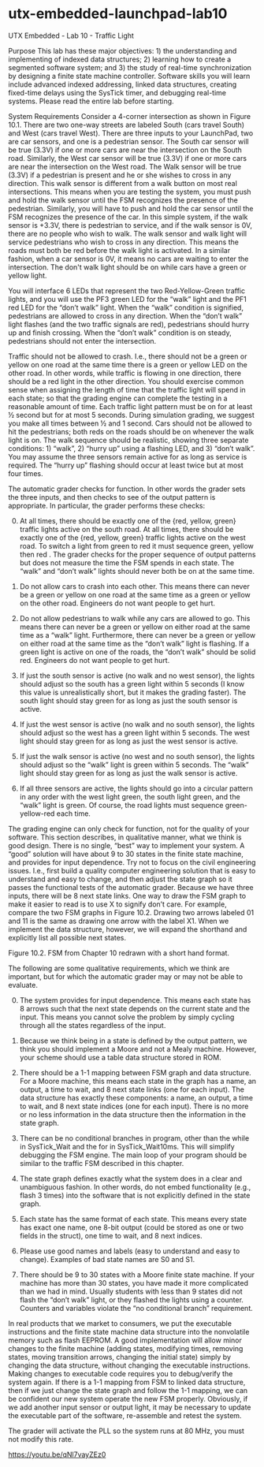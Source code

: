 # utx-embedded-launchpad-lab10
UTX Embedded - Lab 10 - Traffic Light

Purpose
This lab has these major objectives: 1) the understanding and implementing of indexed data structures; 2) learning how to create a segmented software system; and 3) the study of real-time synchronization by designing a finite state machine controller. Software skills you will learn include advanced indexed addressing, linked data structures, creating fixed-time delays using the SysTick timer, and debugging real-time systems. Please read the entire lab before starting.

System Requirements
Consider a 4-corner intersection as shown in Figure 10.1. There are two one-way streets are labeled South (cars travel South) and West (cars travel West). There are three inputs to your LaunchPad, two are car sensors, and one is a pedestrian sensor. The South car sensor will be true (3.3V) if one or more cars are near the intersection on the South road. Similarly, the West car sensor will be true (3.3V) if one or more cars are near the intersection on the West road. The Walk sensor will be true (3.3V) if a pedestrian is present and he or she wishes to cross in any direction. This walk sensor is different from a walk button on most real intersections. This means when you are testing the system, you must push and hold the walk sensor until the FSM recognizes the presence of the pedestrian. Similarly, you will have to push and hold the car sensor until the FSM recognizes the presence of the car. In this simple system, if the walk sensor is +3.3V, there is pedestrian to service, and if the walk sensor is 0V, there are no people who wish to walk. The walk sensor and walk light will service pedestrians who wish to cross in any direction. This means the roads must both be red before the walk light is activated. In a similar fashion, when a car sensor is 0V, it means no cars are waiting to enter the intersection. The don't walk light should be on while cars have a green or yellow light.

You will interface 6 LEDs that represent the two Red-Yellow-Green traffic lights, and you will use the PF3 green LED for the “walk” light and the PF1 red LED for the “don’t walk” light. When the “walk” condition is signified, pedestrians are allowed to cross in any direction. When the “don’t walk” light flashes (and the two traffic signals are red), pedestrians should hurry up and finish crossing. When the “don’t walk” condition is on steady, pedestrians should not enter the intersection.

Traffic should not be allowed to crash. I.e., there should not be a green or yellow on one road at the same time there is a green or  yellow LED on the other road. In other words, while traffic is flowing in one direction, there should be a red light in the other direction.  You should exercise common sense when assigning the length of time that the traffic light will spend in each state; so that the grading engine can complete the testing in a reasonable amount of time. Each traffic light pattern must be on for at least ½ second but for at most 5 seconds. During simulation grading, we suggest you make all times between ½ and  1 second. Cars should not be allowed to hit the pedestrians; both reds on the roads should be on whenever the walk light is on. The walk sequence should be realistic, showing three separate conditions: 1) “walk”, 2) “hurry up” using a flashing LED, and 3) “don’t walk”. You may assume the three sensors remain active for as long as service is required. The “hurry up” flashing should occur at least twice but at most four times.

The automatic grader checks for function. In other words the grader sets the three inputs, and then checks to see of the output pattern is appropriate. In particular, the grader performs these checks:

0) At all times, there should be exactly one of the {red, yellow, green} traffic lights active on the south road. At all times, there should be exactly one of the {red, yellow, green} traffic lights active on the west road. To switch a light from green to red it must sequence green, yellow then red . The grader checks for the proper sequence of output patterns but does not measure the time the FSM spends in each state. The “walk” and “don’t walk” lights should never both be on at the same time.

1) Do not allow cars to crash into each other. This means there can never be a green or yellow on one road at the same time as a green or yellow on the other road. Engineers do not want people to get hurt.

2) Do not allow pedestrians to walk while any cars are allowed to go. This means there can never be a green or yellow on either road at the same time as a “walk” light. Furthermore, there can never be a green or yellow on either road at the same time as the “don’t walk” light is flashing. If a green light is active on one of the roads, the “don’t walk” should be solid red. Engineers do not want people to get hurt.

3) If just the south sensor is active (no walk and no west sensor), the lights should adjust so the south has a green light within 5 seconds (I know this value is unrealistically short, but it makes the grading faster). The south light should stay green for as long as just the south sensor is active.

4) If just the west sensor is active (no walk and no south sensor), the lights should adjust so the west has a green light within 5 seconds. The west light should stay green for as long as just the west sensor is active.

5) If just the walk sensor is active (no west and no south sensor), the lights should adjust so the “walk” light is green within 5 seconds. The “walk” light should stay green for as long as just the walk sensor is active.

6) If all three sensors are active, the lights should go into a circular pattern in any order with the west light green, the south light green, and the “walk” light is green. Of course, the road lights must sequence green-yellow-red each time.

The grading engine can only check for function, not for the quality of your software. This section describes, in qualitative manner, what we think is good design. There is no single, “best” way to implement your system. A “good” solution will have about 9 to 30 states in the finite state machine, and provides for input dependence. Try not to focus on the civil engineering issues. I.e., first build a quality computer engineering solution that is easy to understand and easy to change, and then adjust the state graph so it passes the functional tests of the automatic grader. Because we have three inputs, there will be 8 next state links. One way to draw the FSM graph to make it easier to read is to use X to signify don’t care. For example, compare the two FSM graphs in Figure 10.2. Drawing two arrows labeled 01 and 11 is the same as drawing one arrow with the label X1. When we implement the data structure, however, we will expand the shorthand and explicitly list all possible next states.



Figure 10.2. FSM from Chapter 10 redrawn with a short hand format.

The following are some qualitative requirements, which we think are important, but for which the automatic grader may or may not be able to evaluate.

0) The system provides for input dependence. This means each state has 8 arrows such that the next state depends on the current state and the input. This means you cannot solve the problem by simply cycling through all the states regardless of the input.

1) Because we think being in a state is defined by the output pattern, we think you should implement a Moore and not a Mealy machine. However, your scheme should use a table data structure stored in ROM.

2) There should be a 1-1 mapping between FSM graph and data structure. For a Moore machine, this means each state in the graph has a name, an output, a time to wait, and 8 next state links (one for each input). The data structure has exactly these components: a name, an output, a time to wait, and 8 next state indices (one for each input). There is no more or no less information in the data structure then the information in the state graph.

3) There can be no conditional branches in program, other than the while in SysTick_Wait and the for in SysTick_Wait10ms. This will simplify debugging the FSM engine. The main loop of your program should be similar to the traffic FSM described in this chapter.

4) The state graph defines exactly what the system does in a clear and unambiguous fashion. In other words, do not embed functionality (e.g., flash 3 times) into the software that is not explicitly defined in the state graph.

5) Each state has the same format of each state. This means every state has exact one name, one 8-bit output (could be stored as one or two fields in the struct), one time to wait, and 8 next indices.

6) Please use good names and labels (easy to understand and easy to change). Examples of bad state names are S0 and S1.

7) There should be 9 to 30 states with a Moore finite state machine. If your machine has more than 30 states, you have made it more complicated than we had in mind. Usually students with less than 9 states did not flash the “don’t walk” light, or they flashed the lights using a counter.  Counters and variables violate the “no conditional branch” requirement.

In real products that we market to consumers, we put the executable instructions and the finite state machine data structure into the nonvolatile memory such as flash EEPROM. A good implementation will allow minor changes to the finite machine (adding states, modifying times, removing states, moving transition arrows, changing the initial state) simply by changing the data structure, without changing the executable instructions. Making changes to executable code requires you to debug/verify the system again. If there is a 1-1 mapping from FSM to linked data structure, then if we just change the state graph and follow the 1-1 mapping, we can be confident our new system operate the new FSM properly. Obviously, if we add another input sensor or output light, it may be necessary to update the executable part of the software, re-assemble and retest the system.

The grader will activate the PLL so the system runs at 80 MHz, you must not modify this rate.

https://youtu.be/qNl7vayZEz0
